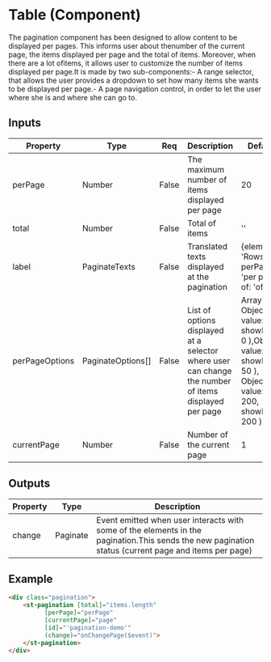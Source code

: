 # Table (Component)

   The pagination component has been designed to allow content to be displayed per pages. This informs user about thenumber of the current page, the items displayed per page and the total of items. Moreover, when there are a lot ofitems, it allows user to customize the number of items displayed per page.It is made by two sub-components:- A range selector, that allows the user provides a dropdown to set how many items she wants to be displayed per page.- A page navigation control, in order to let the user where she is and where she can go to.

## Inputs

| Property       | Type              | Req   | Description                                                                                          | Default                                                                                                         |
| -------------- | ----------------- | ----- | ---------------------------------------------------------------------------------------------------- | --------------------------------------------------------------------------------------------------------------- |
| perPage        | Number            | False | The maximum number of items displayed per page                                                       | 20                                                                                                              |
| total          | Number            | False | Total of items                                                                                       | ''                                                                                                              |
| label          | PaginateTexts     | False | Translated texts displayed at the pagination                                                         | {element: 'Rows', perPage: 'per page', of: 'of'}                                                                |
| perPageOptions | PaginateOptions[] | False | List of options displayed at a selector where user can change the number of items displayed per page | Array( Object( value: 20, showFrom: 0 ),Object( value: 50, showFrom: 50 ), Object( value: 200, showFrom: 200 )) |
| currentPage    | Number            | False | Number of the current page                                                                           | 1                                                                                                               |

## Outputs

| Property | Type     | Description                                                                                                                                          |
| -------- | -------- | ---------------------------------------------------------------------------------------------------------------------------------------------------- |
| change   | Paginate | Event emitted when user interacts with some of the elements in the pagination.This sends the new pagination status (current page and items per page) |

## Example


```html
<div class="pagination">
    <st-pagination [total]="items.length"
          [perPage]="perPage"
          [currentPage]="page"
          [id]="'pagination-demo'"
          (change)="onChangePage($event)">
    </st-pagination>
</div>
```

